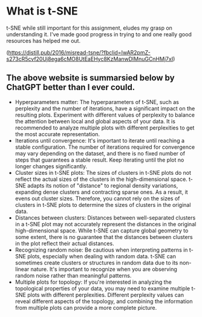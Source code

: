 # What is t-SNE

t-SNE while still important for this assignment, eludes my grasp on understanding it. I've made good progress in trying to and one really good resources has helped me out.

(https://distill.pub/2016/misread-tsne/?fbclid=IwAR2pmZ-s273cR5cvf20Uj8ega6cMO8UtEaEHyc8KzManwDlMnuGCnHMj7xI)

## The above website is summarsied below by ChatGPT better than I ever could.
- Hyperparameters matter: The hyperparameters of t-SNE, such as perplexity and the number of iterations, have a significant impact on the resulting plots. Experiment with different values of perplexity to balance the attention between local and global aspects of your data. It is recommended to analyze multiple plots with different perplexities to get the most accurate representation.
- Iterations until convergence: It's important to iterate until reaching a stable configuration. The number of iterations required for convergence may vary depending on the dataset, and there is no fixed number of steps that guarantees a stable result. Keep iterating until the plot no longer changes significantly.
- Cluster sizes in t-SNE plots: The sizes of clusters in t-SNE plots do not reflect the actual sizes of the clusters in the high-dimensional space. t-SNE adapts its notion of "distance" to regional density variations, expanding dense clusters and contracting sparse ones. As a result, it evens out cluster sizes. Therefore, you cannot rely on the sizes of clusters in t-SNE plots to determine the sizes of clusters in the original data.
- Distances between clusters: Distances between well-separated clusters in a t-SNE plot may not accurately represent the distances in the original high-dimensional space. While t-SNE can capture global geometry to some extent, there is no guarantee that the distances between clusters in the plot reflect their actual distances.
- Recognizing random noise: Be cautious when interpreting patterns in t-SNE plots, especially when dealing with random data. t-SNE can sometimes create clusters or structures in random data due to its non-linear nature. It's important to recognize when you are observing random noise rather than meaningful patterns.
- Multiple plots for topology: If you're interested in analyzing the topological properties of your data, you may need to examine multiple t-SNE plots with different perplexities. Different perplexity values can reveal different aspects of the topology, and combining the information from multiple plots can provide a more complete picture.

